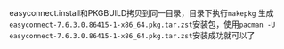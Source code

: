 easyconnect.install和PKGBUILD拷贝到同一目录，目录下执行`makepkg`
生成`easyconnect-7.6.3.0.86415-1-x86_64.pkg.tar.zst`安装包，使用`pacman -U easyconnect-7.6.3.0.86415-1-x86_64.pkg.tar.zst`安装成功就可以了
